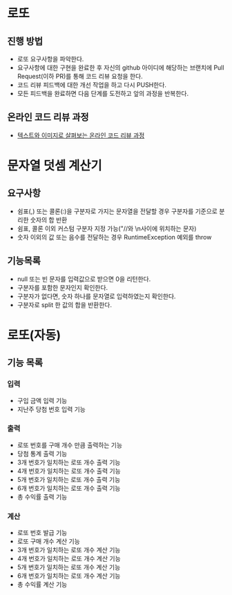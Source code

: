 # 로또
## 진행 방법
* 로또 요구사항을 파악한다.
* 요구사항에 대한 구현을 완료한 후 자신의 github 아이디에 해당하는 브랜치에 Pull Request(이하 PR)를 통해 코드 리뷰 요청을 한다.
* 코드 리뷰 피드백에 대한 개선 작업을 하고 다시 PUSH한다.
* 모든 피드백을 완료하면 다음 단계를 도전하고 앞의 과정을 반복한다.

## 온라인 코드 리뷰 과정
* [텍스트와 이미지로 살펴보는 온라인 코드 리뷰 과정](https://github.com/next-step/nextstep-docs/tree/master/codereview)

# 문자열 덧셈 계산기
## 요구사항
* 쉼표(,) 또는 콜론(:)을 구분자로 가지는 문자열을 전달할 경우 구분자를 기준으로 분리한 숫자의 합 반환
* 쉼표, 콜론 이외 커스텀 구분자 지정 가능("//와 \n사이에 위치하는 문자)
* 숫자 이외의 값 또는 음수를 전달하는 경우 RuntimeException 예외를 throw

## 기능목록
* null 또는 빈 문자를 입력값으로 받으면 0을 리턴한다.
* 구분자를 포함한 문자인지 확인한다.
* 구분자가 없다면, 숫자 하나를 문자열로 입력하였는지 확인한다.
* 구분자로 split 한 값의 합을 반환한다.

# 로또(자동)
## 기능 목록
### 입력
* 구입 금액 입력 기능
* 지난주 당첨 번호 입력 기능

### 출력
* 로또 번호를 구매 개수 만큼 출력하는 기능
* 당첨 통계 출력 기능
* 3개 번호가 일치하는 로또 개수 출력 기능
* 4개 번호가 일치하는 로또 개수 출력 기능
* 5개 번호가 일치하는 로또 개수 출력 기능
* 6개 번호가 일치하는 로또 개수 출력 기능
* 총 수익률 출력 기능

### 계산
* 로또 번호 발급 기능
* 로또 구매 개수 계산 기능
* 3개 번호가 일치하는 로또 개수 계산 기능
* 4개 번호가 일치하는 로또 개수 계산 기능
* 5개 번호가 일치하는 로또 개수 계산 기능
* 6개 번호가 일치하는 로또 개수 계산 기능
* 총 수익률 계산 기능